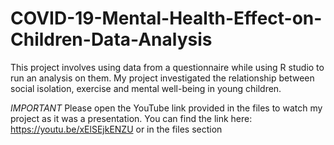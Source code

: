 # COVID-19-Mental-Health-Effect-on-Children-Data-Analysis
This  project involves using data from a questionnaire while using R studio to run an analysis on them. My project investigated the relationship between social isolation, exercise and mental well-being in young children.

*IMPORTANT*
Please open the YouTube link provided in the files to watch my project as it was a presentation. 
You can find the link here: https://youtu.be/xElSEjkENZU or in the files section
